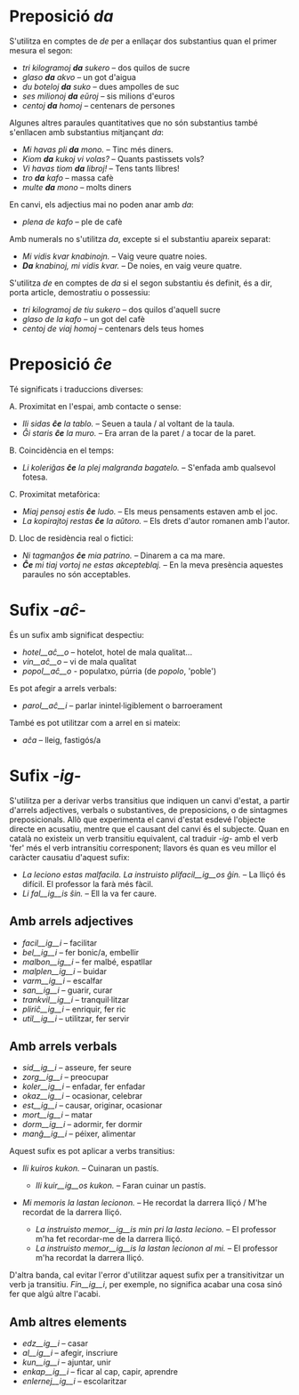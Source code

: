 # Preposició *da*

S'utilitza en comptes de *de* per a enllaçar dos substantius quan el primer mesura el segon:

- *tri kilogramoj __da__ sukero* – dos quilos de sucre
- *glaso __da__ akvo* – un got d'aigua
- *du boteloj __da__ suko* – dues ampolles de suc
- *ses milionoj __da__ eŭroj* – sis milions d'euros
- *centoj __da__ homoj* – centenars de persones

Algunes altres paraules quantitatives que no són substantius també s'enllacen amb substantius mitjançant *da*:

- *Mi havas pli __da__ mono.* – Tinc més diners.
- *Kiom __da__ kukoj vi volas?* – Quants pastissets vols?
- *Vi havas tiom __da__ libroj!* – Tens tants llibres!
- *tro __da__ kafo* – massa cafè
- *multe __da__ mono* – molts diners

En canvi, els adjectius mai no poden anar amb *da*:

- *plena de kafo* – ple de cafè

Amb numerals no s'utilitza *da*, excepte si el substantiu apareix separat:

- *Mi vidis kvar knabinojn.* – Vaig veure quatre noies.
- *__Da__ knabinoj, mi vidis kvar.* – De noies, en vaig veure quatre.

S'utilitza *de* en comptes de *da* si el segon substantiu és definit, és a dir, porta article, demostratiu o possessiu:

- *tri kilogramoj de tiu sukero* – dos quilos d'aquell sucre
- *glaso de la kafo* – un got del cafè
- *centoj de viaj homoj* – centenars dels teus homes

# Preposició *ĉe*

Té significats i traduccions diverses:

A. Proximitat en l'espai, amb contacte o sense:

- *Ili sidas __ĉe__ la tablo.* – Seuen a taula / al voltant de la taula.
- *Ĝi staris __ĉe__ la muro.* – Era arran de la paret / a tocar de la paret.

B. Coincidència en el temps:

- *Li koleriĝas __ĉe__ la plej malgranda bagatelo.* – S'enfada amb qualsevol fotesa.

C. Proximitat metafòrica:

- *Miaj pensoj estis __ĉe__ ludo.* – Els meus pensaments estaven amb el joc.
- *La kopirajtoj restas __ĉe__ la aŭtoro.* – Els drets d'autor romanen amb l'autor.

D. Lloc de residència real o fictici:

- *Ni tagmanĝos __ĉe__ mia patrino.* – Dinarem a ca ma mare.
- *__Ĉe__ mi tiaj vortoj ne estas akcepteblaj.* – En la meva presència aquestes paraules no són acceptables.

# Sufix *-aĉ-*

És un sufix amb significat despectiu:

- *hotel__aĉ__o* – hotelot, hotel de mala qualitat...
- *vin__aĉ__o* – vi de mala qualitat
- *popol__aĉ__o* - populatxo, púrria (de *popolo*, 'poble')

Es pot afegir a arrels verbals:
- *parol__aĉ__i* – parlar inintel·ligiblement o barroerament

També es pot utilitzar com a arrel en si mateix:
- *aĉa* – lleig, fastigós/a

# Sufix *-ig-*

S'utilitza per a derivar verbs transitius que indiquen un canvi d'estat, a partir d'arrels adjectives, verbals o substantives, de preposicions, o de sintagmes preposicionals. Allò que experimenta el canvi d'estat esdevé l'objecte directe en acusatiu, mentre que el causant del canvi és el subjecte.
Quan en català no existeix un verb transitiu equivalent, cal traduir *-ig-* amb el verb 'fer' més el verb intransitiu corresponent; llavors és quan es veu millor el caràcter causatiu d'aquest sufix:

- *La leciono estas malfacila. La instruisto plifacil__ig__os ĝin.* – La lliçó és difícil. El professor la farà més fàcil.
- *Li fal__ig__is ŝin.* – Ell la va fer caure.

## Amb arrels adjectives
- *facil__ig__i* – facilitar
- *bel__ig__i* – fer bonic/a, embellir
- *malbon__ig__i* – fer malbé, espatllar
- *malplen__ig__i* – buidar
- *varm__ig__i* – escalfar
- *san__ig__i* – guarir, curar
- *trankvil__ig__i* – tranquil·litzar
- *pliriĉ__ig__i* – enriquir, fer ric
- *util__ig__i* – utilitzar, fer servir

## Amb arrels verbals

- *sid__ig__i* – asseure, fer seure
- *zorg__ig__i* – preocupar
- *koler__ig__i* – enfadar, fer enfadar
- *okaz__ig__i* – ocasionar, celebrar
- *est__ig__i* – causar, originar, ocasionar
- *mort__ig__i* – matar
- *dorm__ig__i* – adormir, fer dormir
- *manĝ__ig__i* – péixer, alimentar

Aquest sufix es pot aplicar a verbs transitius:

- *Ili kuiros kukon.* – Cuinaran un pastís.
  - *Ili kuir__ig__os kukon.* – Faran cuinar un pastís.

- *Mi memoris la lastan lecionon.* – He recordat la darrera lliçó / M'he recordat de la darrera lliçó.
  - *La instruisto memor__ig__is min pri la lasta leciono.* – El professor m'ha fet recordar-me de la darrera lliçó.
  - *La instruisto memor__ig__is la lastan lecionon al mi.* – El professor m'ha recordat la darrera lliçó.

D'altra banda, cal evitar l'error d'utilitzar aquest sufix per a transitivitzar un verb ja transitiu. *Fin__ig__i*, per exemple, no significa acabar una cosa sinó fer que algú altre l'acabi.

## Amb altres elements

- *edz__ig__i* – casar
- *al__ig__i* – afegir, inscriure
- *kun__ig__i* – ajuntar, unir
- *enkap__ig__i* – ficar al cap, capir, aprendre
- *enlernej__ig__i* – escolaritzar
